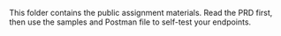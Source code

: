 This folder contains the public assignment materials. Read the PRD first, then use the samples and Postman file to self-test your endpoints.
